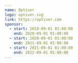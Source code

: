 ```yaml
---
name: Optiver
logo: optiver.svg
link: https://optiver.com
sponsor:
  - start: 2019-09-01 01:00:00
    end: 2020-09-01 01:00:00
  - start: 2020-09-01 01:00:00
    end: 2021-09-01 01:00:00
  - start: 2021-09-01 01:00:00
    end: 2022-09-01 01:00:00
---
```

